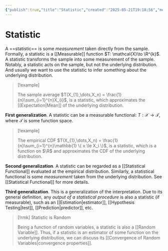 ```yaml
---
{"publish":true,"title":"Statistic","created":"2025-05-21T19:18:56","modified":"2025-06-28T18:01:58","tags":["pub-stat"],"cssclasses":"","state":"done","sup":["[[Statistics]]"],"aliases":null,"type":"note"}
---
```



# Statistic

A ==statistic== is some *measurement* taken directly from the sample.
Formally, a statistic is a [[Measurable]] function $T: \mathcal{X}\to \R^{k}$.
A statistic transforms the sample into some measurement of the sample.
Notably, a statistic acts on the sample, but not the underlying distribution. And usually we want to use the statistic to infer something about the underlying distribution.

> [!example]
>
> The sample average $T(X_{1},\dots,X_n) = \frac{1}{n}\sum_{i=1}^{n}X_{i}$, is a statistic, which approximates the [[Expectation\|Mean]] of the underlying distribution.

**First generalization**. A statistic can be a measurable functional: $T : \mathcal{X}\to \mathcal{T}$, where $\mathcal{T}$ is some function space.

> [!example]
>
> The empirical CDF $T(X_{1},\dots,X_n) = \frac{1}{n}\sum_{i=1}^{n}\mathbb{1} \{ x \le  X_i \}$, is a statistic, which is a function on $\R$ and approximates the CDF of the underlying distribution.

**Second generalization**. A statistic can be regarded as a [[Statistical Functional]] evaluated at the empirical distribution. Similarly, a statistical functional is some *measurement* taken from the underlying distribution. See [[Statistical Functional]] for more details.

**Third generalization**. This is a generalization of the interpretation. Due to its general definition, any *output of a statistical procedure* is also a statistic (if measurable), such as an [[Estimation\|estimator]], [[Hypothesis Testing\|test]], [[Prediction\|predictor]], etc.

> [!rmk] Statistic is Random
>
> Being a function of random variables, a statistic is also a [[Random Variable]].
> Thus, if a statistic is an estimator of some function on the underlying distribution, we can discuss its [[Convergence of Random Variables\|convergence properties]].
